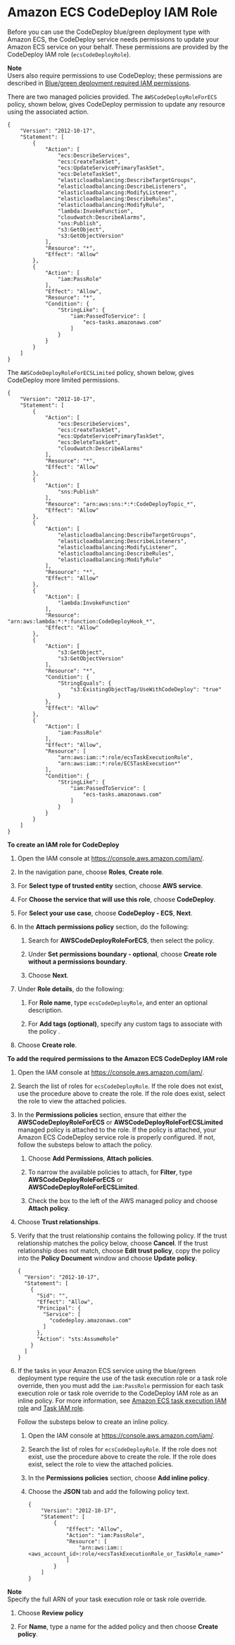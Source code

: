 # Amazon ECS CodeDeploy IAM Role<a name="codedeploy_IAM_role"></a>

Before you can use the CodeDeploy blue/green deployment type with Amazon ECS, the CodeDeploy service needs permissions to update your Amazon ECS service on your behalf\. These permissions are provided by the CodeDeploy IAM role \(`ecsCodeDeployRole`\)\.

**Note**  
Users also require permissions to use CodeDeploy; these permissions are described in [Blue/green deployment required IAM permissions](deployment-type-bluegreen.md#deployment-type-bluegreen-IAM)\. 

There are two managed policies provided\. The `AWSCodeDeployRoleForECS` policy, shown below, gives CodeDeploy permission to update any resource using the associated action\.

```
{
    "Version": "2012-10-17",
    "Statement": [
        {
            "Action": [
                "ecs:DescribeServices",
                "ecs:CreateTaskSet",
                "ecs:UpdateServicePrimaryTaskSet",
                "ecs:DeleteTaskSet",
                "elasticloadbalancing:DescribeTargetGroups",
                "elasticloadbalancing:DescribeListeners",
                "elasticloadbalancing:ModifyListener",
                "elasticloadbalancing:DescribeRules",
                "elasticloadbalancing:ModifyRule",
                "lambda:InvokeFunction",
                "cloudwatch:DescribeAlarms",
                "sns:Publish",
                "s3:GetObject",
                "s3:GetObjectVersion"
            ],
            "Resource": "*",
            "Effect": "Allow"
        },
        {
            "Action": [
                "iam:PassRole"
            ],
            "Effect": "Allow",
            "Resource": "*",
            "Condition": {
                "StringLike": {
                    "iam:PassedToService": [
                        "ecs-tasks.amazonaws.com"
                    ]
                }
            }
        }
    ]
}
```

The `AWSCodeDeployRoleForECSLimited` policy, shown below, gives CodeDeploy more limited permissions\.

```
{
    "Version": "2012-10-17",
    "Statement": [
        {
            "Action": [
                "ecs:DescribeServices",
                "ecs:CreateTaskSet",
                "ecs:UpdateServicePrimaryTaskSet",
                "ecs:DeleteTaskSet",
                "cloudwatch:DescribeAlarms"
            ],
            "Resource": "*",
            "Effect": "Allow"
        },
        {
            "Action": [
                "sns:Publish"
            ],
            "Resource": "arn:aws:sns:*:*:CodeDeployTopic_*",
            "Effect": "Allow"
        },
        {
            "Action": [
                "elasticloadbalancing:DescribeTargetGroups",
                "elasticloadbalancing:DescribeListeners",
                "elasticloadbalancing:ModifyListener",
                "elasticloadbalancing:DescribeRules",
                "elasticloadbalancing:ModifyRule"
            ],
            "Resource": "*",
            "Effect": "Allow"
        },
        {
            "Action": [
                "lambda:InvokeFunction"
            ],
            "Resource": "arn:aws:lambda:*:*:function:CodeDeployHook_*",
            "Effect": "Allow"
        },
        {
            "Action": [
                "s3:GetObject",
                "s3:GetObjectVersion"
            ],
            "Resource": "*",
            "Condition": {
                "StringEquals": {
                    "s3:ExistingObjectTag/UseWithCodeDeploy": "true"
                }
            },
            "Effect": "Allow"
        },
        {
            "Action": [
                "iam:PassRole"
            ],
            "Effect": "Allow",
            "Resource": [
                "arn:aws:iam::*:role/ecsTaskExecutionRole",
                "arn:aws:iam::*:role/ECSTaskExecution*"
            ],
            "Condition": {
                "StringLike": {
                    "iam:PassedToService": [
                        "ecs-tasks.amazonaws.com"
                    ]
                }
            }
        }
    ]
}
```

**To create an IAM role for CodeDeploy**

1. Open the IAM console at [https://console\.aws\.amazon\.com/iam/](https://console.aws.amazon.com/iam/)\.

1. In the navigation pane, choose **Roles**, **Create role**\. 

1. For **Select type of trusted entity** section, choose **AWS service**\.

1. For **Choose the service that will use this role**, choose **CodeDeploy**\.

1. For **Select your use case**, choose **CodeDeploy \- ECS**, **Next**\.

1. In the **Attach permissions policy** section, do the following:

   1. Search for **AWSCodeDeployRoleForECS**, then select the policy\.

   1. Under **Set permissions boundary \- optional**, choose **Create role without a permissions boundary**\.

   1. Choose **Next**\.

1. Under **Role details**, do the following: 

   1. For **Role name**, type `ecsCodeDeployRole`, and enter an optional description\.

   1. For **Add tags \(optional\)**, specify any custom tags to associate with the policy \.

1. Choose **Create role**\.

**To add the required permissions to the Amazon ECS CodeDeploy IAM role**

1. Open the IAM console at [https://console\.aws\.amazon\.com/iam/](https://console.aws.amazon.com/iam/)\.

1. Search the list of roles for `ecsCodeDeployRole`\. If the role does not exist, use the procedure above to create the role\. If the role does exist, select the role to view the attached policies\.

1. In the **Permissions policies** section, ensure that either the **AWSCodeDeployRoleForECS** or **AWSCodeDeployRoleForECSLimited** managed policy is attached to the role\. If the policy is attached, your Amazon ECS CodeDeploy service role is properly configured\. If not, follow the substeps below to attach the policy\.

   1. Choose **Add Permissions**, **Attach policies**\.

   1. To narrow the available policies to attach, for **Filter**, type **AWSCodeDeployRoleForECS** or **AWSCodeDeployRoleForECSLimited**\.

   1. Check the box to the left of the AWS managed policy and choose **Attach policy**\.

1. Choose **Trust relationships**\.

1. Verify that the trust relationship contains the following policy\. If the trust relationship matches the policy below, choose **Cancel**\. If the trust relationship does not match, choose **Edit trust policy**, copy the policy into the **Policy Document** window and choose **Update policy**\.

   ```
   {
     "Version": "2012-10-17",
     "Statement": [
       {
         "Sid": "",
         "Effect": "Allow",
         "Principal": {
           "Service": [
             "codedeploy.amazonaws.com"
           ]
         },
         "Action": "sts:AssumeRole"
       }
     ]
   }
   ```

1. If the tasks in your Amazon ECS service using the blue/green deployment type require the use of the task execution role or a task role override, then you must add the `iam:PassRole` permission for each task execution role or task role override to the CodeDeploy IAM role as an inline policy\. For more information, see [Amazon ECS task execution IAM role](task_execution_IAM_role.md) and [Task IAM role](task-iam-roles.md)\.

   Follow the substeps below to create an inline policy\.

   1. Open the IAM console at [https://console\.aws\.amazon\.com/iam/](https://console.aws.amazon.com/iam/)\.

   1. Search the list of roles for `ecsCodeDeployRole`\. If the role does not exist, use the procedure above to create the role\. If the role does exist, select the role to view the attached policies\.

   1. In the **Permissions policies** section, choose **Add inline policy**\.

   1. Choose the **JSON** tab and add the following policy text\.

      ```
      {
          "Version": "2012-10-17",
          "Statement": [
              {
                  "Effect": "Allow",
                  "Action": "iam:PassRole",
                  "Resource": [
                      "arn:aws:iam::<aws_account_id>:role/<ecsTaskExecutionRole_or_TaskRole_name>"
                  ]
              }
          ]
      }
      ```
**Note**  
Specify the full ARN of your task execution role or task role override\.

   1. Choose **Review policy**

   1. For **Name**, type a name for the added policy and then choose **Create policy**\.